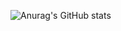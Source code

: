 ![Anurag's GitHub stats](https://github-readme-stats.vercel.app/api?username=ahmettoktas&count_private=true)
